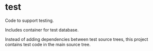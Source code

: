 # test

Code to support testing.

Includes container for test database.

Instead of adding dependencies between test source trees, this project contains test code in the main source tree.
